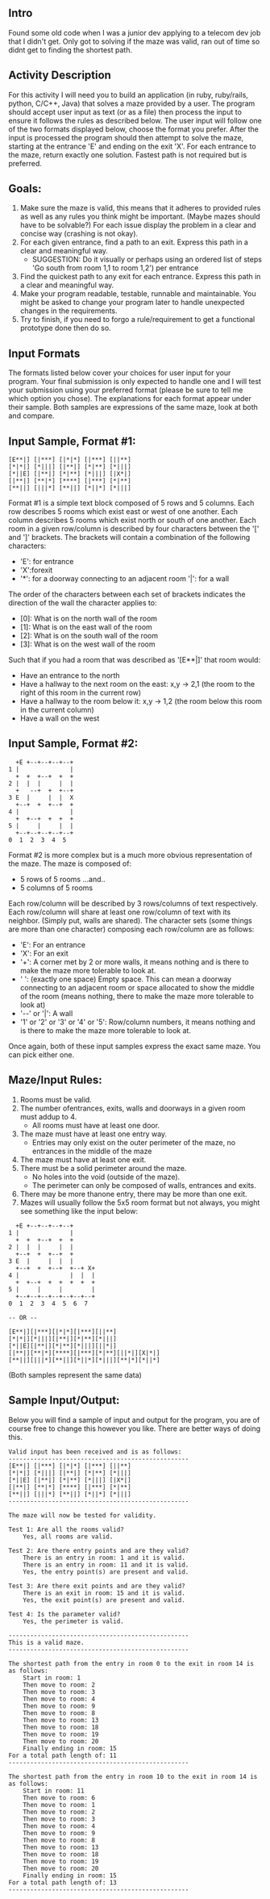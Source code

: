 
## Intro
Found some old code when I was a junior dev applying to a telecom dev
job that I didn't get. Only got to solving if the maze was valid,
ran out of time so didnt get to finding the shortest path.

## Activity Description
For this activity I will need you to build an application (in ruby, ruby/rails, python, C/C++, Java) that solves a maze provided by a user. The program should accept user input as text (or as a file) then process the input to ensure it follows the rules as described below. The user input will follow one of the two formats displayed below, choose the format you prefer. After the input is processed the program should then attempt to solve the maze, starting at the entrance 'E' and ending on the exit 'X'. For each entrance to the maze, return exactly one solution. Fastest path is not required but is preferred.

## Goals:
1. Make sure the maze is valid, this means that it adheres to provided rules as well as any rules you think might be important. (Maybe mazes should have to be solvable?) For each issue display the problem in a clear and concise way (crashing is not okay).
2. For each given entrance, find a path to an exit. Express this path in a clear and meaningful way.
    * SUGGESTION: Do it visually or perhaps using an ordered list of steps 'Go south from room 1,1 to room 1,2') per entrance
3. Find the quickest path to any exit for each entrance. Express this path in a clear and meaningful way.
4. Make your program readable, testable, runnable and maintainable. You might be asked to change your program later to
handle unexpected changes in the requirements.
5. Try to finish, if you need to forgo a rule/requirement to get a functional prototype done then do so.

## Input Formats
The formats listed below cover your choices for user input for your program. Your final submission is only expected to handle one and I will test your submission using your preferred format (please be sure to tell me which option you chose). The explanations for each format appear under their sample. Both samples are expressions of the same maze, look at both and compare.

## Input Sample, Format #1:
```
[E**|] [|***] [|*|*] [|***] [||**]
[*|*|] [*|||] [|**|] [*|**] [*|||]
[*||E] [|**|] [*|**] [*|||] [|X*|]
[|**|] [**|*] [****] [|***] [*|**]
[**||] [|||*] [**||] [*||*] [*|||]
```

Format #1 is a simple text block composed of 5 rows and 5 columns. Each row describes 5 rooms which exist east or west of one another. Each column describes 5 rooms which exist north or south of one another. Each room in a given row/column is described by four characters between the '[' and ']' brackets. The brackets will contain a combination of the following characters:
* 'E': for entrance
* 'X':forexit
* '*': for a doorway connecting to an adjacent room '|': for a wall

The order of the characters between each set of brackets indicates the direction of the wall the character applies to:

* [0]: What is on the north wall of the room
* [1]: What is on the east wall of the room
* [2]: What is on the south wall of the room
* [3]: What is on the west wall of the room

Such that if you had a room that was described as '[E**|]' that room would:
 * Have an entrance to the north
 * Have a hallway to the next room on the east: x,y -> 2,1 (the room to the right of this room in the current row) 
 * Have a hallway to the room below it: x,y -> 1,2 (the room below this room in the current column)
 * Have a wall on the west

## Input Sample, Format #2:
```
  +E +--+--+--+--+
1 |              |
  +  +  +--+  +  +
2 |  |  |     |  |
  +   --+  +  +--+
3 E  |     |  |  X
  +--+  +  +--+  +
4 |              |
  +  +--+  +  +  +
5 |     |     |  |
  +--+--+--+--+--+
0  1  2  3  4  5
```

Format #2 is more complex but is a much more obvious representation of the maze. The maze is composed of:
  * 5 rows of 5 rooms ...and..
  * 5 columns of 5 rooms

Each row/column will be described by 3 rows/columns of text respectively. Each row/column will share at least one row/column of text with its neighbor. (Simply put, walls are shared). The character sets (some things are more than one character) composing each row/column are as follows:

 * 'E': For an entrance
 * 'X': For an exit
 * '+': A corner met by 2 or more walls, it means nothing and is there to make the maze more tolerable to look at.
 * ' ': (exactly one space) Empty space. This can mean a doorway connecting to an adjacent room or space allocated to show the middle of the room (means nothing, there to make the maze more tolerable to look at)
 * '--' or '|': A wall
 * '1' or '2' or '3' or '4' or '5': Row/column numbers, it means nothing and is there to make the maze more tolerable to look at.

Once again, both of these input samples express the exact same maze. You can pick either one.

## Maze/Input Rules:

1. Rooms must be valid.
2. The number ofentrances, exits, walls and doorways in a given room must addup to 4.
    * All rooms must have at least one door.
3. The maze must have at least one entry way.
    * Entries may only exist on the outer perimeter of the maze, no entrances in the middle of the maze 
4. The maze must have at least one exit.
5. There must be a solid perimeter around the maze.
    * No holes into the void (outside of the maze).
    * The perimeter can only be composed of walls, entrances and exits.
6. There may be more thanone entry, there may be more than one exit.
7. Mazes will usually follow the 5x5 room format but not always, you might see something like the input below:
```
  +E +--+--+--+--+
1 |              |
  +  +  +--+  +  +
2 |  |  |     |  |
  +--+  +  +--+  +
3 E  |     |  |  |
  +--+  +  +--+  +--+ X+
4 |              |  |  |
  +  +--+  +  +  +  +  +
5 |     |     |        |
  +--+--+--+--+--+--+--+
0  1  2  3  4  5  6  7

-- OR --

[E**|][|***][|*|*][|***][||**]
[*|*|][*|||][|**|][*|**][*|||]
[*||E][|**|][*|**][*|||][||*|]
[|**|][**|*][****][|***][*|**][||*|][X|*|]
[**||][|||*][**||][*||*][*|||][**|*][*||*]
```
(Both samples represent the same data)

## Sample Input/Output:
Below you will find a sample of input and output for the program, you are of course free to change this however you like. There are better ways of doing this.

```
Valid input has been received and is as follows:
--------------------------------------------------
[E**|] [|***] [|*|*] [|***] [||**]
[*|*|] [*|||] [|**|] [*|**] [*|||]
[*||E] [|**|] [*|**] [*|||] [|X*|]
[|**|] [**|*] [****] [|***] [*|**]
[**||] [|||*] [**||] [*||*] [*|||]
--------------------------------------------------

The maze will now be tested for validity.

Test 1: Are all the rooms valid?
    Yes, all rooms are valid.

Test 2: Are there entry points and are they valid?
    There is an entry in room: 1 and it is valid.
    There is an entry in room: 11 and it is valid.
    Yes, the entry point(s) are present and valid.

Test 3: Are there exit points and are they valid?
    There is an exit in room: 15 and it is valid.
    Yes, the exit point(s) are present and valid.

Test 4: Is the parameter valid?
    Yes, the perimeter is valid.

--------------------------------------------------
This is a valid maze.
--------------------------------------------------

The shortest path from the entry in room 0 to the exit in room 14 is as follows:
    Start in room: 1
    Then move to room: 2
    Then move to room: 3
    Then move to room: 4
    Then move to room: 9
    Then move to room: 8
    Then move to room: 13
    Then move to room: 18
    Then move to room: 19
    Then move to room: 20
    Finally ending in room: 15
For a total path length of: 11
--------------------------------------------------

The shortest path from the entry in room 10 to the exit in room 14 is as follows:
    Start in room: 11
    Then move to room: 6
    Then move to room: 1
    Then move to room: 2
    Then move to room: 3
    Then move to room: 4
    Then move to room: 9
    Then move to room: 8
    Then move to room: 13
    Then move to room: 18
    Then move to room: 19
    Then move to room: 20
    Finally ending in room: 15
For a total path length of: 13
--------------------------------------------------
```
